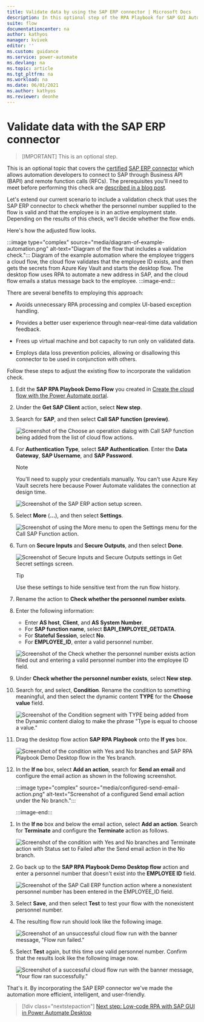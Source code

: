 ```yaml
---
title: Validate data by using the SAP ERP connector | Microsoft Docs
description: In this optional step of the RPA Playbook for SAP GUI Automation with Power Automate tutorial, we perform data validation by using the certified SAP ERP connector, which allows automation developers to connect to SAP through BAPIs and RFCs.
suite: flow
documentationcenter: na
author: kathyos
manager: kvivek
editor: ''
ms.custom: guidance
ms.service: power-automate
ms.devlang: na
ms.topic: article
ms.tgt_pltfrm: na
ms.workload: na
ms.date: 06/01/2021
ms.author: kathyos
ms.reviewer: deonhe
---
```


# Validate data with the SAP ERP connector

>[IMPORTANT]
>This is an optional step.

<!--Todo what's BAPI-->
This is an optional topic that covers the [certified](https://www.sap.com/dmc/exp/2013_09_adpd/enEN/#/solutions?id=s:d0dcda07-de96-4870-bcad-dac797207da5) [SAP ERP connector](/connectors/saperp/) which allows automation developers to connect to SAP through Business API (BAPI) and remote function calls (RFCs). The prerequisites you'll need to meet before performing this check are [described in a blog post](https://powerapps.microsoft.com/blog/introducing-the-sap-erp-connector/).

Let's extend our current scenario to include a validation check that uses the SAP ERP connector to check whether the personnel number supplied to the flow is valid and that the employee is in an active employment state. Depending on the results of this check, we'll decide whether the flow ends.

Here's how the adjusted flow looks.<!--note from editor: Please fix the image where it "UI flow" and "API flow." Also it needs lowercase "portal" in "Power Automate Portal."-->

:::image type="complex" source="media/diagram-of-example-automation.png" alt-text="Diagram of the flow that includes a validation check.":::
   Diagram of the example automation where the employee triggers a cloud flow, the cloud flow validates that the employee ID exists, and then gets the secrets from Azure Key Vault and starts the desktop flow. The desktop flow uses RPA to automate a new address in SAP, and the cloud flow emails a status message back to the employee.
:::image-end:::
<!--![Diagram of the example automation where the employee triggers a cloud flow, the cloud flow validates that the employee ID exists, and then gets the secrets from Azure Key Vault and starts the desktop flow. The desktop flow uses RPA to automate a new address in SAP, and the cloud flow emails a status message back to the employee.](media/diagram-of-example-automation.png)-->

There are several benefits to employing this approach:

- Avoids unnecessary RPA processing and complex UI-based exception handling.

- Provides a better user experience through near–real-time data validation feedback.

- Frees up virtual machine and bot capacity to run only on validated data.

- Employs data loss prevention policies, allowing or disallowing this connector to be used in conjunction with others.

Follow these steps to adjust the existing flow to incorporate the validation check.

<!--todo: check the numbered sections to confirm they are correct-->

1. Edit the **SAP RPA Playbook Demo Flow** you created in [Create the cloud flow with the Power Automate portal](creating-cloud-flow-to-launch-desktop-flow.md).<!--note from editor: Please double-check that this is the correct link-->

1. Under the **Get SAP Client** action, select **New step**.

1. Search for **SAP**, and then select **Call SAP function (preview)**.

   ![Screenshot of the Choose an operation dialog with Call SAP function being added from the list of cloud flow actions.](media/choose-operation-dialog-with-call-SAP-function.png)

1. For **Authentication Type**, select **SAP Authentication**. Enter the **Data Gateway**, **SAP Username**, and **SAP Password**.

   >[!NOTE]
   >You'll need to supply your credentials manually. You can't use Azure Key Vault secrets here because Power Automate validates the connection at design time.

   ![Screenshot of the SAP ERP action setup screen.](media/SAP-ERP-action-setup.png)

1. Select **More** (**...**), and then select **Settings**.

   ![Screenshot of using the More menu to open the Settings menu for the Call SAP Function action.](media/using-more-icon-open-settings-for-call-SAP-function-action.png)

1. Turn on **Secure Inputs** and **Secure Outputs**, and then select **Done**.

   ![Screenshot of Secure Inputs and Secure Outputs settings in Get Secret settings screen.](media/secure-inputs-secure-outputs-get-secret-settings-2.png)

   >[!TIP]
   >Use these settings to hide sensitive text from the run flow history.

1. Rename the action to **Check whether the personnel number exists**.

1. Enter the following information:
   - Enter **AS host**, **Client**, and **AS System Number**.
   - For **SAP function name**, select **BAPI_EMPLOYEE_GETDATA**.
   - For **Stateful Session**, select **No**.
   - For **EMPLOYEE_ID**, enter a valid personnel number.<!--note from editor: The screenshot should be updated with "Check whether the personnel number exists" but even if you don't want to do that, the body text and alt text should use this grammatically correct and unconfusing wording. Using "no" for "number" is only for tables, and even then it must have a period after it.-->

   ![Screenshot of the Check whether the personnel number exists action filled out and entering a valid personnel number into the employee ID field.](media/check-if-personnel-no-exists.png)

1. Under **Check whether the personnel number exists**, select **New step**.

1. Search for, and select, **Condition**. Rename the condition to something meaningful, and then select the dynamic content **TYPE** for the **Choose value** field.

   ![Screenshot of the Condition segment with TYPE being added from the Dynamic content dialog to make the phrase "Type is equal to choose a value."](media/condition-segment-with-TYPE-being-added.png)

1. Drag the desktop flow action **SAP RPA Playbook** onto the **If yes** box.

   ![Screenshot of the condition with Yes and No branches and SAP RPA Playbook Demo Desktop flow in the Yes branch.](media/condition-with-yes-no-branches.png)

1. In the **If no** box, select **Add an action**, search for **Send an email** and configure the email action as shown in the following screenshot.

    :::image type="complex" source="media/configured-send-email-action.png" alt-text="Screenshot of a configured Send email action under the No branch.":::
   <!--NOTE FROM EDITOR: Needs a long description-->
    :::image-end:::
<!--![Screenshot of a configured Send email action under the No branch.](media/configured-send-email-action.png)-->

1. In the **If no** box and below the email action, select **Add an action**. Search for **Terminate** and configure the **Terminate** action as follows.

    ![Screenshot of the condition with Yes and No branches and Terminate action with Status set to Failed after the Send email action in the No branch.](media/condition-with-yes-no-branches-terminate-action.png)

1. Go back up to the **SAP RPA Playbook Demo Desktop flow** action and enter a  personnel number that doesn't exist into the **EMPLOYEE ID** field.

    ![Screenshot of the SAP Call ERP function action where a nonexistent personnel number has been entered in the EMPLOYEE_ID field.](media/SAP-call-ERP-function-action-non-existing-personnel-number.png)

1. Select **Save**, and then select **Test** to test your flow with the nonexistent personnel number.

1. The resulting flow run should look like the following image.

    ![Screenshot of an unsuccessful cloud flow run with the banner message, "Flow run failed."](media/unsuccessful-cloud-flow-run.png)

1. Select **Test** again, but this time use valid personnel number. Confirm that the results look like the following image now.

    ![Screenshot of a successful cloud flow run with the banner message, "Your flow ran successfully."](media/successful-cloud-flow-run.png)

That's it. By incorporating the SAP ERP connector we've made the automation more efficient, intelligent, and user-friendly.

> [!div class="nextstepaction"]
> [Next step: Low-code RPA with SAP GUI in Power Automate Desktop](action-based-sap-gui-automation-manually-overview.md)
